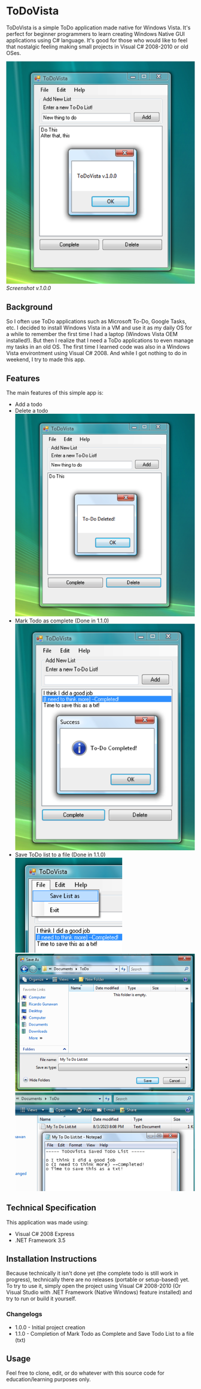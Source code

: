 # ToDoVista
ToDoVista is a simple ToDo application made native for Windows Vista. It's perfect for beginner programmers to learn creating Windows Native GUI applications using C# language. It's good for those who would like to feel that nostalgic feeling making small projects in Visual C# 2008-2010 or old OSes.

![Screenshot v.1.0.0](images/ssvista.png)
<i>Screenshot v.1.0.0</i>

## Background
So I often use ToDo applications such as Microsoft To-Do, Google Tasks, etc. I decided to install Windows Vista in a VM and use it as my daily OS for a while to remember the first time I had a laptop (Windows Vista OEM installed!). But then I realize that I need a ToDo applications to even manage my tasks in an old OS. The first time I learned code was also in a Windows Vista environtment using Visual C# 2008. And while I got nothing to do in weekend, I try to made this app.

## Features
The main features of this simple app is:
- Add a todo
- Delete a todo
![Delete Todo](images/DeleteTodo.png)
- Mark Todo as complete (Done in 1.1.0)
![TodoComplete](images/MarkTodoComplete.png)
- Save ToDo list to a file (Done in 1.1.0)
![SaveDialog1](images/SaveDialog1.png)
![SaveDialog2](images/SD2.png)
![SaveDialog3](images/SD3.png)


## Technical Specification
This application was made using:
- Visual C# 2008 Express
- .NET Framework 3.5

## Installation Instructions
Because technically it isn't done yet (the complete todo is still work in progress), technically there are no releases (portable or setup-based) yet. To try to use it, simply open the project using Visual C# 2008-2010 (Or Visual Studio with .NET Framework (Native Windows) feature installed) and try to run or build it yourself.

### Changelogs
- 1.0.0 - Initial project creation
- 1.1.0 - Completion of Mark Todo as Complete and Save Todo List to a file (txt)

## Usage
Feel free to clone, edit, or do whatever with this source code for education/learning purposes only.